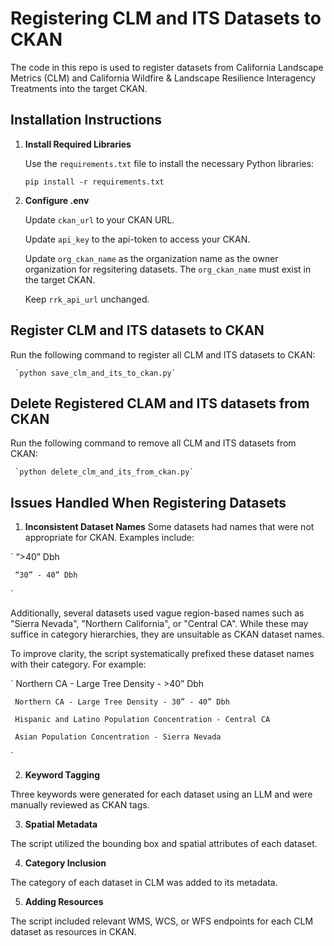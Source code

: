 # Registering CLM and ITS Datasets to CKAN

The code in this repo is used to register datasets from California Landscape Metrics (CLM) and California Wildfire & Landscape Resilience Interagency Treatments into the target CKAN.

## Installation Instructions

1. **Install Required Libraries**  

   Use the `requirements.txt` file to install the necessary Python libraries:
   
   `pip install -r requirements.txt`

3. **Configure .env**

   Update `ckan_url` to your CKAN URL.

   Update `api_key` to the api-token to access your CKAN.	

   Update `org_ckan_name` as the organization name as the owner organization for regsitering datasets. The `org_ckan_name` must exist in the target CKAN.

   Keep `rrk_api_url` unchanged.

## Register CLM and ITS datasets to CKAN

   Run the following command to register all CLM and ITS datasets to CKAN:

   	 `python save_clm_and_its_to_ckan.py`

## Delete Registered CLAM and ITS datasets from CKAN

   Run the following command to remove all CLM and ITS datasets from CKAN:

   	 `python delete_clm_and_its_from_ckan.py`


## Issues Handled When Registering Datasets


1. **Inconsistent Dataset Names**
Some datasets had names that were not appropriate for CKAN. Examples include:

`
     “>40” Dbh
     
     “30” - 40” Dbh
`

Additionally, several datasets used vague region-based names such as "Sierra Nevada", "Northern California", or "Central CA". While these may suffice in category hierarchies, they are unsuitable as CKAN dataset names.

To improve clarity, the script systematically prefixed these dataset names with their category. For example:

`
     Northern CA - Large Tree Density - >40” Dbh

     Northern CA - Large Tree Density - 30” - 40” Dbh

     Hispanic and Latino Population Concentration - Central CA

     Asian Population Concentration - Sierra Nevada
`

2. **Keyword Tagging**

Three keywords were generated for each dataset using an LLM and were manually reviewed as CKAN tags.

3. **Spatial Metadata**

The script utilized the bounding box and spatial attributes of each dataset.

4. **Category Inclusion**

The category of each dataset in CLM was added to its metadata.

5. **Adding Resources**

The script included relevant WMS, WCS, or WFS endpoints for each CLM dataset as resources in CKAN.